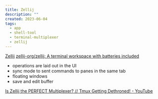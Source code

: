 ```yaml
---
title: Zellij
description: ""
created: 2023-06-04
tags:
  - app
  - shell-tool
  - terminal-multiplexer
  - zellij
---
```


[Zellij](https://zellij.dev/)
[zellij-org/zellij: A terminal workspace with batteries included](https://github.com/zellij-org/zellij)

- operations are laid out in the UI
- sync mode to sent commands to panes in the same tab
- floating windows
- save and edit buffer

[Is Zellij the PERFECT Multiplexer? // Tmux Getting Dethroned! - YouTube](https://www.youtube.com/watch?v=BjfMWqy1hnw)
